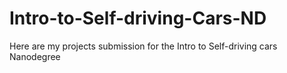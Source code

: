 # Intro-to-Self-driving-Cars-ND
 Here are my projects submission for the Intro to Self-driving cars Nanodegree 
